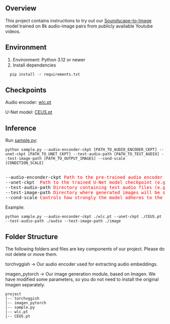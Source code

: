 
<!-- ABOUT THE PROJECT -->
## Overview
This project contains instructions to try out our [Soundscape-to-Image](https://github.com/GISense/Soundscape-to-Image/tree/main) model trained on 8k audio-image pairs from publicly available Youtube videos. 

 ## Environment
1. Environment: Python 3.12 or newer  
2. Install dependencies
```bash
  pip install -r requirements.txt
  ```
 
## Checkpoints
Audio encoder: [wlc.pt](https://drive.google.com/file/d/1QsF_tdm5Vk-qQ8kxfAAMs-xjKMDSpl5x/view?usp=drive_link) 

U-Net model: [CEUS.pt](https://drive.google.com/file/d/1ZQDRqwDZ51-Geq0MNrPtTZTSpOZdB6TJ/view?usp=sharing)

## Inference
Run [sample.py](sample.py):

```
python sample.py --audio-enconder-ckpt [PATH_TO_AUDIO_ENCODER_CKPT] --unet-ckpt [PATH_TO_UNET_CKPT] --test-audio-path [PATH_TO_TEST_AUDIO] --test-image-path [PATH_TO_OUTPUT_IMAGES] --cond-scale [CONDITION_SCALE]
```

<pre> 
--audio-enconder-ckpt <span style="color:red">Path to the pre-trained audio encoder checkpoint (e.g., ./wlc.pt).</span> 
--unet-ckpt  <span style="color:red">Path to the trained U-Net model checkpoint (e.g., ./CEUS.pt).</span> 
--test-audio-path <span style="color:red">Directory containing test audio files (e.g., ./audio).</span> 
--test-image-path <span style="color:red">Directory where generated images will be saved (e.g., ./images).</span> 
--cond-scale <span style="color:red">Controls how strongly the model adheres to the audio features (default: 5.0).</span> </pre>

Example:
```
python sample.py --audio-enconder-ckpt ./wlc.pt --unet-ckpt ./CEUS.pt --test-audio-path ./audio --test-image-path ./image
```

## Folder Structure
The following folders and files are key components of our project. Please do not delete or move them.

torchvggish → Our audio encoder used for extracting audio embeddings.

imagen_pytorch → Our image generation module, based on Imagen. We have modified some parameters, so you do not need to install the original Imagen separately.
```
project
|-- torchvggish
|-- imagen_pytorch
|-- sample.py
|-- wlc.pt
|-- CEUS.pt
```